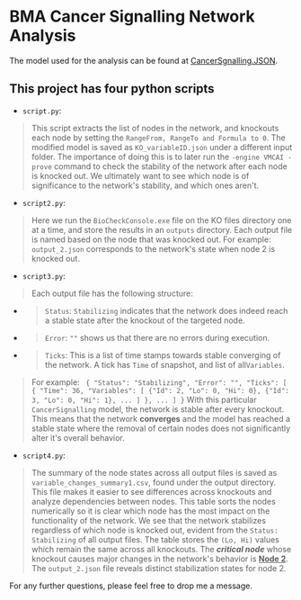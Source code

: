 # BMA Cancer Signalling Network Analysis

The model used for the analysis can be found at [CancerSgnalling.JSON](https://biomodelanalyzer.org/preloaded/CancerSignalling.json).

## This project has four python scripts
- ```script.py```:
> This script extracts the list of nodes in the network, and knockouts each node by setting the ```RangeFrom, RangeTo and Formula to 0```. The modified model is saved as ```KO_variableID.json``` under a different input folder.
> The importance of doing this is to later run the ```-engine VMCAI -prove``` command to check the stability of the network after each node is knocked out. We ultimately want to see which node is of significance to the network's stability, and which ones aren't. 

- ```script2.py```:
> Here we run the ```BioCheckConsole.exe``` file on the KO files directory one at a time, and store the results in an ```outputs``` directory. Each output file is named based on the node that was knocked out.
> For example:
> ```output_2.json``` corresponds to the network's state when node 2 is knocked out.

- ```script3.py```:
> Each output file has the following structure:
 - > ```Status```: ```Stabilizing``` indicates that the network does indeed reach a stable state after the knockout of the targeted node. 
 - > ```Error```: ```""``` shows us that there are no errors during execution.
 - > ```Ticks```: This is a list of time stamps towards stable converging of the network. A tick has ```Time``` of snapshot, and list of all```Variables```.
>
> For example: ``` { "Status": "Stabilizing", "Error": "", "Ticks": [ { "Time": 36, "Variables": [ {"Id": 2, "Lo": 0, "Hi": 0}, {"Id": 3, "Lo": 0, "Hi": 1}, ... ] }, ... ] }```
> With this particular ```CancerSignalling``` model, the network is stable after every knockout. This means that the network **converges** and the model has reached a stable state where the removal of certain nodes does not significantly alter it's overall behavior.


- ```script4.py```:
> The summary of the node states across all output files is saved as ```variable_changes_summary1.csv```, found under the output directory. This file makes it easier to see differences across knockouts and analyze dependencies between nodes.
> This table sorts the nodes numerically so it is clear which node has the most impact on the functionality of the network.
> We see that the network stabilizes regardless of which node is knocked out, evident from the ```Status: Stabilizing``` of all output files.
> The table stores the ```(Lo, Hi)``` values which remain the same across all knockouts.
> The **_critical node_** whose knockout causes major changes in the network's behavior is **<ins>Node 2</ins>**. The ```output_2.json``` file reveals distinct stabilization states for node 2. 


For any further questions, please feel free to drop me a message.
  
